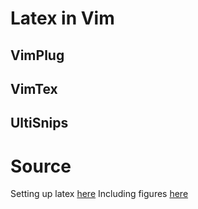 # Latex in Vim
## VimPlug
## VimTex
## UltiSnips

# Source
Setting up latex [here](https://castel.dev/post/lecture-notes-1/)
Including figures [here](https://github.com/gillescastel/inkscape-figures)

